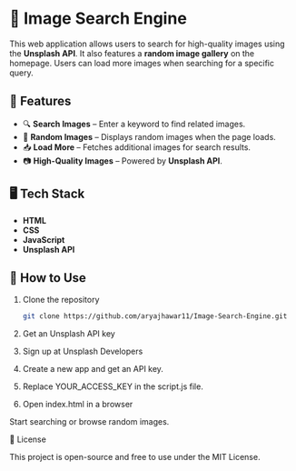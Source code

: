 # 📸 Image Search Engine

This web application allows users to search for high-quality images using the **Unsplash API**. It also features a **random image gallery** on the homepage. Users can load more images when searching for a specific query.

## 🚀 Features
- 🔍 **Search Images** – Enter a keyword to find related images.
- 🎲 **Random Images** – Displays random images when the page loads.
- 📥 **Load More** – Fetches additional images for search results.
- 📷 **High-Quality Images** – Powered by **Unsplash API**.

## 🖥️ Tech Stack
- **HTML**
- **CSS**
- **JavaScript**
- **Unsplash API**

## 📌 How to Use
1. Clone the repository  
   ```sh
   git clone https://github.com/aryajhawar11/Image-Search-Engine.git
2. Get an Unsplash API key

3. Sign up at Unsplash Developers
4. Create a new app and get an API key.
5. Replace YOUR_ACCESS_KEY in the script.js file.
6. Open index.html in a browser

Start searching or browse random images.

📜 License

This project is open-source and free to use under the MIT License.
